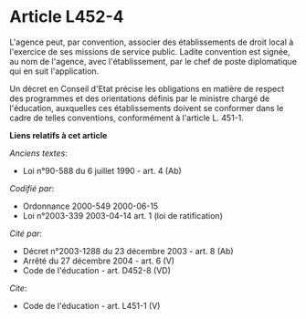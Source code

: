 # Article L452-4

L'agence peut, par convention, associer des établissements de droit local à l'exercice de ses missions de service public.
Ladite convention est signée, au nom de l'agence, avec l'établissement, par le chef de poste diplomatique qui en suit
l'application. 

Un décret en Conseil d'Etat précise les obligations en matière de respect des programmes et des orientations définis par le
ministre chargé de l'éducation, auxquelles ces établissements doivent se conformer dans le cadre de telles conventions,
conformément à l'article L. 451-1.

**Liens relatifs à cet article**

_Anciens textes_:

  - Loi n°90-588 du 6 juillet 1990 - art. 4 (Ab)

_Codifié par_:

  - Ordonnance 2000-549 2000-06-15
  - Loi n°2003-339 2003-04-14 art. 1 (loi de ratification)

_Cité par_:

  - Décret n°2003-1288 du 23 décembre 2003 - art. 8 (Ab)
  - Arrêté du 27 décembre 2004 - art. 6 (V)
  - Code de l'éducation - art. D452-8 (VD)

_Cite_:

  - Code de l'éducation - art. L451-1 (V)
